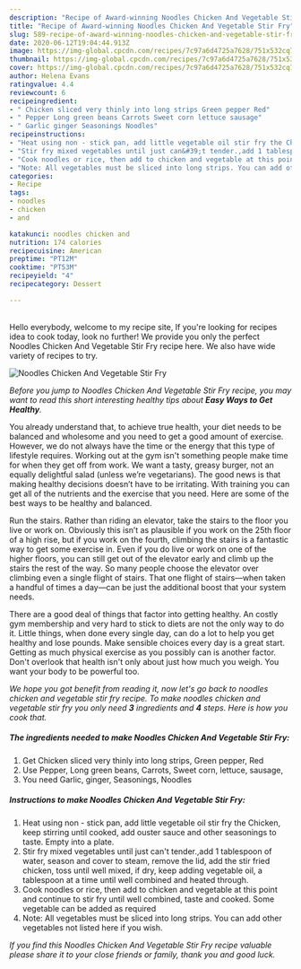 ```yaml
---
description: "Recipe of Award-winning Noodles Chicken And Vegetable Stir Fry"
title: "Recipe of Award-winning Noodles Chicken And Vegetable Stir Fry"
slug: 589-recipe-of-award-winning-noodles-chicken-and-vegetable-stir-fry
date: 2020-06-12T19:04:44.913Z
image: https://img-global.cpcdn.com/recipes/7c97a6d4725a7628/751x532cq70/noodles-chicken-and-vegetable-stir-fry-recipe-main-photo.jpg
thumbnail: https://img-global.cpcdn.com/recipes/7c97a6d4725a7628/751x532cq70/noodles-chicken-and-vegetable-stir-fry-recipe-main-photo.jpg
cover: https://img-global.cpcdn.com/recipes/7c97a6d4725a7628/751x532cq70/noodles-chicken-and-vegetable-stir-fry-recipe-main-photo.jpg
author: Helena Evans
ratingvalue: 4.4
reviewcount: 6
recipeingredient:
- " Chicken sliced very thinly into long strips Green pepper Red"
- " Pepper Long green beans Carrots Sweet corn lettuce sausage"
- " Garlic ginger Seasonings Noodles"
recipeinstructions:
- "Heat using non - stick pan, add little vegetable oil stir fry the Chicken, keep stirring until cooked, add ouster sauce and other seasonings to taste. Empty into a plate."
- "Stir fry mixed vegetables until just can&#39;t tender.,add 1 tablespoon of water, season and cover to steam, remove the lid, add the stir fried chicken, toss until well mixed, if dry, keep adding vegetable oil, a tablespoon at a time until well combined and heated through."
- "Cook noodles or rice, then add to chicken and vegetable at this point and continue to stir fry until well combined, taste and cooked. Some vegetable can be added as required"
- "Note: All vegetables must be sliced into long strips. You can add other vegetables not listed here if you wish."
categories:
- Recipe
tags:
- noodles
- chicken
- and

katakunci: noodles chicken and 
nutrition: 174 calories
recipecuisine: American
preptime: "PT12M"
cooktime: "PT53M"
recipeyield: "4"
recipecategory: Dessert

---
```

<br>
Hello everybody, welcome to my recipe site, If you're looking for recipes idea to cook today, look no further! We provide you only the perfect Noodles Chicken And Vegetable Stir Fry recipe here. We also have wide variety of recipes to try.
<br>


![Noodles Chicken And Vegetable Stir Fry](https://img-global.cpcdn.com/recipes/7c97a6d4725a7628/751x532cq70/noodles-chicken-and-vegetable-stir-fry-recipe-main-photo.jpg)

<i>Before you jump to Noodles Chicken And Vegetable Stir Fry recipe, you may want to read this short interesting healthy tips about <strong>Easy Ways to Get Healthy</strong>.</i>

You already understand that, to achieve true health, your diet needs to be balanced and wholesome and you need to get a good amount of exercise. However, we do not always have the time or the energy that this type of lifestyle requires. Working out at the gym isn't something people make time for when they get off from work. We want a tasty, greasy burger, not an equally delightful salad (unless we’re vegetarians). The good news is that making healthy decisions doesn’t have to be irritating. With training you can get all of the nutrients and the exercise that you need. Here are some of the best ways to be healthy and balanced.

Run the stairs. Rather than riding an elevator, take the stairs to the floor you live or work on. Obviously this isn’t as plausible if you work on the 25th floor of a high rise, but if you work on the fourth, climbing the stairs is a fantastic way to get some exercise in. Even if you do live or work on one of the higher floors, you can still get out of the elevator early and climb up the stairs the rest of the way. So many people choose the elevator over climbing even a single flight of stairs. That one flight of stairs—when taken a handful of times a day—can be just the additional boost that your system needs. 

There are a good deal of things that factor into getting healthy. An costly gym membership and very hard to stick to diets are not the only way to do it. Little things, when done every single day, can do a lot to help you get healthy and lose pounds. Make sensible choices every day is a great start. Getting as much physical exercise as you possibly can is another factor. Don't overlook that health isn't only about just how much you weigh. You want your body to be powerful too. 


<i>We hope you got benefit from reading it, now let's go back to noodles chicken and vegetable stir fry recipe. To make noodles chicken and vegetable stir fry you only need <strong>3</strong> ingredients and <strong>4</strong> steps. Here is how you cook that.
</i>

##### The ingredients needed to make Noodles Chicken And Vegetable Stir Fry:

1. Get  Chicken sliced very thinly into long strips, Green pepper, Red
1. Use  Pepper, Long green beans, Carrots, Sweet corn, lettuce, sausage,
1. You need  Garlic, ginger, Seasonings, Noodles


##### Instructions to make Noodles Chicken And Vegetable Stir Fry:

1. Heat using non - stick pan, add little vegetable oil stir fry the Chicken, keep stirring until cooked, add ouster sauce and other seasonings to taste. Empty into a plate.
1. Stir fry mixed vegetables until just can&#39;t tender.,add 1 tablespoon of water, season and cover to steam, remove the lid, add the stir fried chicken, toss until well mixed, if dry, keep adding vegetable oil, a tablespoon at a time until well combined and heated through.
1. Cook noodles or rice, then add to chicken and vegetable at this point and continue to stir fry until well combined, taste and cooked. Some vegetable can be added as required
1. Note: All vegetables must be sliced into long strips. You can add other vegetables not listed here if you wish.


<i>If you find this Noodles Chicken And Vegetable Stir Fry recipe valuable please share it to your close friends or family, thank you and good luck.</i>
